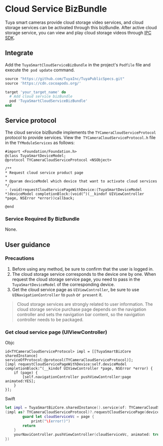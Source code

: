 # Cloud Service BizBundle

Tuya smart cameras provide cloud storage video services, and cloud storage services can be activated through this bizBundle. After active cloud storage service, you can view and play cloud storage videos through [IPC SDK](https://tuyainc.github.io/tuyasmart_home_ios_sdk_doc/en/resource/Camera.html).

## Integrate

Add the `TuyaSmartCloudServiceBizBundle` in the project's `Podfile` file and execute the` pod update` command.

```ruby
source "https://github.com/TuyaInc/TuyaPublicSpecs.git"
source 'https://cdn.cocoapods.org/'

target 'your_target_name' do
  # Add cloud service bizBundle
  pod 'TuyaSmartCloudServiceBizBundle'
end
```

## Service protocol

The cloud service bizBundle implements the `TYCameraCloudServiceProtocol` protocol to provide services. View the` TYCameraCloudServiceProtocol.h` file in the `TYModuleServices` as follows:

```objc
#import <Foundation/Foundation.h>
@class TuyaSmartDeviceModel;
@protocol TYCameraCloudServiceProtocol <NSObject>

/**
* Request cloud service product page
*
* @param deviceModel which device that want to activate cloud services
*/
- (void)requestCloudServicePageWithDevice:(TuyaSmartDeviceModel *)deviceModel completionBlock:(void(^)(__kindof UIViewController *page, NSError *error))callback;

@end

```

### Service Required By BizBundle

None.

## User guidance

### Precautions

1. Before using any method, be sure to confirm that the user is logged in.
2. The cloud storage service corresponds to the device one by one. When request the cloud storage service page, you need to pass in the `TuyaSmartDeviceModel` of the corresponding device.
3. Get the cloud service page as `UIViewController`, be sure to use` UINavigationController` to `push` or` present` it.

> Cloud storage services are strongly related to user information.
> The cloud storage service purchase page depends on the navigation controller and sets the navigation bar content, so the navigation controller needs to be packaged.

### Get cloud service page (UIViewController)

Objc

```objc
id<TYCameraCloudServiceProtocol> impl = [[TuyaSmartBizCore sharedInstance] serviceOfProtocol:@protocol(TYCameraCloudServiceProtocol)];
[impl requestCloudServicePageWithDevice:self.deviceModel completionBlock:^(__kindof UIViewController *page, NSError *error) {
    if (page) {
        [self.navigationController pushViewController:page animated:YES];
    }
}];
```

Swift

```swift
let impl = TuyaSmartBizCore.sharedInstance().service(of: TYCameraCloudServiceProtocol.self)
(impl as? TYCameraCloudServiceProtocol)?.requestCloudServicePage(deviceModel, completionBlock: { (page, error) in
		guard let cloudServiceVc = page {
    		print("\(error!)")
      	return
    }                                                                                                
    yourNaviController.pushViewController(cloudServiceVc, animated: true)
})
```

